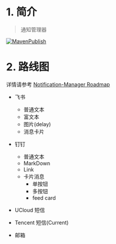 # 1. 简介
> 通知管理器

[![MavenPublish](https://github.com/JavaFamilyClub/notification-manager/actions/workflows/maven-publish.yml/badge.svg)](https://github.com/JavaFamilyClub/notification-manager/actions/workflows/maven-publish.yml)

# 2. 路线图

详情请参考 [Notification-Manager Roadmap](https://github.com/orgs/JavaFamilyClub/projects/3/views/1)

* 飞书
  * 普通文本
  * 富文本
  * 图片(delay)
  * 消息卡片

* 钉钉
  * 普通文本
  * MarkDown
  * Link
  * 卡片消息
    * 单按钮
    * 多按钮
    * feed card

* UCloud 短信

* Tencent 短信(Current)

* 邮箱


